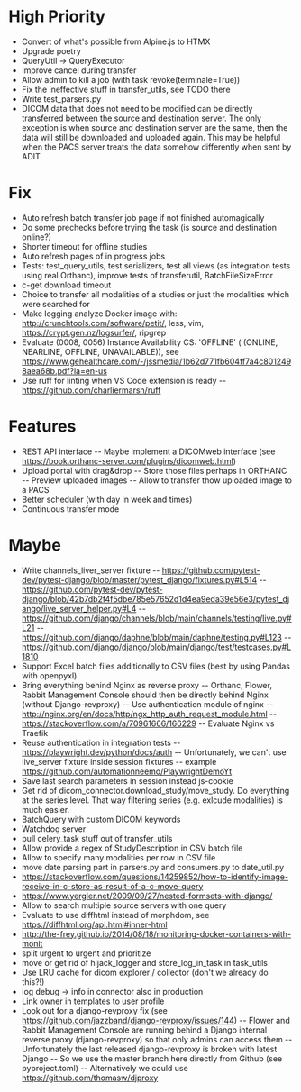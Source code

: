 # High Priority

- Convert of what's possible from Alpine.js to HTMX
- Upgrade poetry
- QueryUtil -> QueryExecutor
- Improve cancel during transfer
- Allow admin to kill a job (with task revoke(terminale=True))
- Fix the ineffective stuff in transfer_utils, see TODO there
- Write test_parsers.py
- DICOM data that does not need to be modified can be directly transferred between the source and destination server. The only exception is when source and destination server are the same, then the data will still be downloaded and uploaded again. This may be helpful when the PACS server treats the data somehow differently when sent by ADIT.

# Fix

- Auto refresh batch transfer job page if not finished automagically
- Do some prechecks before trying the task (is source and destination online?)
- Shorter timeout for offline studies
- Auto refresh pages of in progress jobs
- Tests: test_query_utils, test serializers, test all views (as integration tests using real Orthanc), improve tests of transferutil, BatchFileSizeError
- c-get download timeout
- Choice to transfer all modalities of a studies or just the modalities which were searched for
- Make logging analyze Docker image with: http://crunchtools.com/software/petit/, less, vim, https://crypt.gen.nz/logsurfer/, ripgrep
- Evaluate (0008, 0056) Instance Availability CS: 'OFFLINE' ( (ONLINE, NEARLINE, OFFLINE, UNAVAILABLE)), see https://www.gehealthcare.com/-/jssmedia/1b62d771fb604ff7a4c8012498aea68b.pdf?la=en-us
- Use ruff for linting when VS Code extension is ready
  -- https://github.com/charliermarsh/ruff

# Features

- REST API interface
  -- Maybe implement a DICOMweb interface (see https://book.orthanc-server.com/plugins/dicomweb.html)
- Upload portal with drag&drop
  -- Store those files perhaps in ORTHANC
  -- Preview uploaded images
  -- Allow to transfer thow uploaded image to a PACS
- Better scheduler (with day in week and times)
- Continuous transfer mode

# Maybe

- Write channels_liver_server fixture
  -- https://github.com/pytest-dev/pytest-django/blob/master/pytest_django/fixtures.py#L514
  -- https://github.com/pytest-dev/pytest-django/blob/42b7db2f4f5dbe785e57652d1d4ea9eda39e56e3/pytest_django/live_server_helper.py#L4
  -- https://github.com/django/channels/blob/main/channels/testing/live.py#L21
  -- https://github.com/django/daphne/blob/main/daphne/testing.py#L123
  -- https://github.com/django/django/blob/main/django/test/testcases.py#L1810
- Support Excel batch files additionally to CSV files (best by using Pandas with openpyxl)
- Bring everything behind Nginx as reverse proxy
  -- Orthanc, Flower, Rabbit Management Console should then be directly behind Nginx (without Django-revproxy)
  -- Use authentication module of nginx
  -- http://nginx.org/en/docs/http/ngx_http_auth_request_module.html
  -- https://stackoverflow.com/a/70961666/166229
  -- Evaluate Nginx vs Traefik
- Reuse authentication in integration tests
  -- https://playwright.dev/python/docs/auth
  -- Unfortunately, we can't use live_server fixture inside session fixtures
  -- example https://github.com/automationneemo/PlaywrightDemoYt
- Save last search parameters in session instead js-cookie
- Get rid of dicom_connector.download_study/move_study. Do everything at the series level. That way filtering series (e.g. exlcude modalities) is much easier.
- BatchQuery with custom DICOM keywords
- Watchdog server
- pull celery_task stuff out of transfer_utils
- Allow provide a regex of StudyDescription in CSV batch file
- Allow to specify many modalities per row in CSV file
- move date parsing part in parsers.py and consumers.py to date_util.py
- https://stackoverflow.com/questions/14259852/how-to-identify-image-receive-in-c-store-as-result-of-a-c-move-query
- https://www.yergler.net/2009/09/27/nested-formsets-with-django/
- Allow to search multiple source servers with one query
- Evaluate to use diffhtml instead of morphdom, see https://diffhtml.org/api.html#inner-html
- http://the-frey.github.io/2014/08/18/monitoring-docker-containers-with-monit
- split urgent to urgent and prioritize
- move or get rid of hijack_logger and store_log_in_task in task_utils
- Use LRU cache for dicom explorer / collector (don't we already do this?!)
- log debug -> info in connector also in production
- Link owner in templates to user profile
- Look out for a django-revproxy fix (see https://github.com/jazzband/django-revproxy/issues/144)
  -- Flower and Rabbit Management Console are running behind a Django internal reverse proxy (django-revproxy) so that only admins can access them
  -- Unfortunately the last released django-revproxy is broken with latest Django
  -- So we use the master branch here directly from Github (see pyproject.toml)
  -- Alternatively we could use https://github.com/thomasw/djproxy
